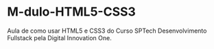 # M-dulo-HTML5-CSS3
Aula de como usar HTML5 e CSS3 do Curso SPTech Desenvolvimento Fullstack pela Digital Innovation One.
